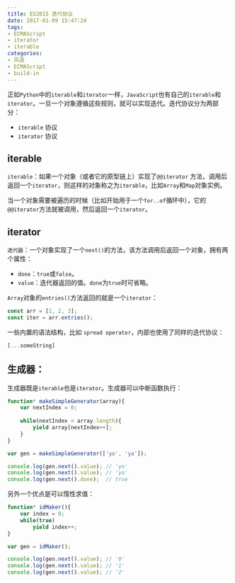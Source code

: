 ```yaml
---
title: ES2015 迭代协议
date: 2017-01-09 15:47:24
tags:
- ECMAScript
- iterator 
- iterable
categories:
- 风语
- ECMAScript
- build-in
---
```


正如`Python`中的`iterable`和`iterator`一样，`JavaScript`也有自己的`iterable`和`iterator`。一旦一个对象遵循这些规则，就可以实现迭代。迭代协议分为两部分：

* `iterable` 协议
* `iterator` 协议

## iterable

`iterable`：如果一个对象（或者它的原型链上）实现了`@@iterator` 方法，调用后返回一个`iterator`，则这样的对象称之为`iterable`，比如`Array`和`Map`对象实例。

当一个对象需要被遍历的时候（比如开始用于一个`for..of`循环中），它的`@@iterator`方法就被调用，然后返回一个`iterator`。

## iterator 

`迭代器`：一个对象实现了一个`next()`的方法，该方法调用后返回一个对象，拥有两个属性：
* `done`：`true`或`false`。
* `value`：迭代器返回的值。`done`为`true`时可省略。

`Array`对象的`entries()`方法返回的就是一个`iterator`：
```JavaScript
const arr = [1, 2, 3];
const iter = arr.entries();
```

一些内置的语法结构，比如 `spread operator`，内部也使用了同样的迭代协议：
```JavaScript
[...someString]
```

## 生成器：

生成器既是`iterable`也是`iterator`。生成器可以中断函数执行：
```JavaScript
function* makeSimpleGenerator(array){
    var nextIndex = 0;
    
    while(nextIndex < array.length){
        yield array[nextIndex++];
    }
}

var gen = makeSimpleGenerator(['yo', 'ya']);

console.log(gen.next().value); // 'yo'
console.log(gen.next().value); // 'ya'
console.log(gen.next().done);  // true
```

另外一个优点是可以惰性求值：
```JavaScript
function* idMaker(){
    var index = 0;
    while(true)
        yield index++;
}

var gen = idMaker();

console.log(gen.next().value); // '0'
console.log(gen.next().value); // '1'
console.log(gen.next().value); // '2'
```
